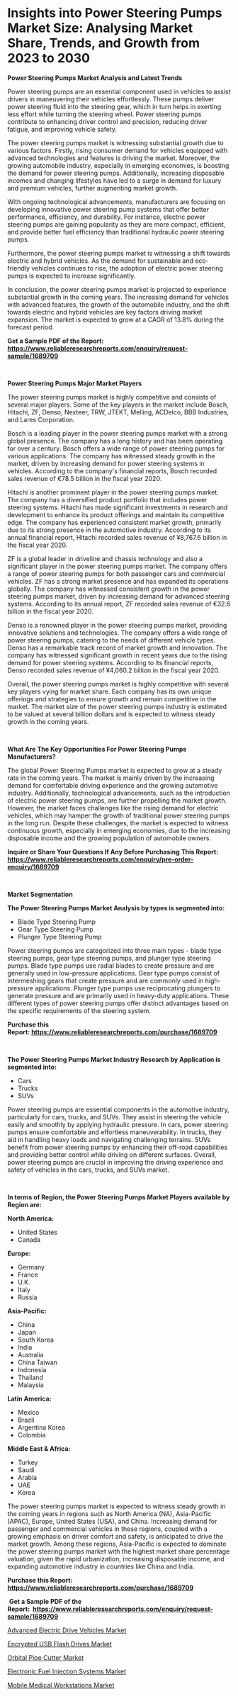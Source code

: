 <p><h1>Insights into Power Steering Pumps Market Size: Analysing Market Share, Trends, and Growth from 2023 to 2030</h1></p><p><strong>Power Steering Pumps Market Analysis and Latest Trends</strong></p>
<p><p>Power steering pumps are an essential component used in vehicles to assist drivers in maneuvering their vehicles effortlessly. These pumps deliver power steering fluid into the steering gear, which in turn helps in exerting less effort while turning the steering wheel. Power steering pumps contribute to enhancing driver control and precision, reducing driver fatigue, and improving vehicle safety.</p><p>The power steering pumps market is witnessing substantial growth due to various factors. Firstly, rising consumer demand for vehicles equipped with advanced technologies and features is driving the market. Moreover, the growing automobile industry, especially in emerging economies, is boosting the demand for power steering pumps. Additionally, increasing disposable incomes and changing lifestyles have led to a surge in demand for luxury and premium vehicles, further augmenting market growth.</p><p>With ongoing technological advancements, manufacturers are focusing on developing innovative power steering pump systems that offer better performance, efficiency, and durability. For instance, electric power steering pumps are gaining popularity as they are more compact, efficient, and provide better fuel efficiency than traditional hydraulic power steering pumps.</p><p>Furthermore, the power steering pumps market is witnessing a shift towards electric and hybrid vehicles. As the demand for sustainable and eco-friendly vehicles continues to rise, the adoption of electric power steering pumps is expected to increase significantly.</p><p>In conclusion, the power steering pumps market is projected to experience substantial growth in the coming years. The increasing demand for vehicles with advanced features, the growth of the automobile industry, and the shift towards electric and hybrid vehicles are key factors driving market expansion. The market is expected to grow at a CAGR of 13.8% during the forecast period.</p></p>
<p><strong>Get a Sample PDF of the Report:&nbsp; <a href="https://www.reliableresearchreports.com/enquiry/request-sample/1689709">https://www.reliableresearchreports.com/enquiry/request-sample/1689709</a></strong></p>
<p>&nbsp;</p>
<p><strong>Power Steering Pumps Major Market Players</strong></p>
<p><p>The power steering pumps market is highly competitive and consists of several major players. Some of the key players in the market include Bosch, Hitachi, ZF, Denso, Nexteer, TRW, JTEKT, Melling, ACDelco, BBB Industries, and Lares Corporation.</p><p>Bosch is a leading player in the power steering pumps market with a strong global presence. The company has a long history and has been operating for over a century. Bosch offers a wide range of power steering pumps for various applications. The company has witnessed steady growth in the market, driven by increasing demand for power steering systems in vehicles. According to the company's financial reports, Bosch recorded sales revenue of €78.5 billion in the fiscal year 2020.</p><p>Hitachi is another prominent player in the power steering pumps market. The company has a diversified product portfolio that includes power steering systems. Hitachi has made significant investments in research and development to enhance its product offerings and maintain its competitive edge. The company has experienced consistent market growth, primarily due to its strong presence in the automotive industry. According to its annual financial report, Hitachi recorded sales revenue of ¥8,767.6 billion in the fiscal year 2020.</p><p>ZF is a global leader in driveline and chassis technology and also a significant player in the power steering pumps market. The company offers a range of power steering pumps for both passenger cars and commercial vehicles. ZF has a strong market presence and has expanded its operations globally. The company has witnessed consistent growth in the power steering pumps market, driven by increasing demand for advanced steering systems. According to its annual report, ZF recorded sales revenue of €32.6 billion in the fiscal year 2020.</p><p>Denso is a renowned player in the power steering pumps market, providing innovative solutions and technologies. The company offers a wide range of power steering pumps, catering to the needs of different vehicle types. Denso has a remarkable track record of market growth and innovation. The company has witnessed significant growth in recent years due to the rising demand for power steering systems. According to its financial reports, Denso recorded sales revenue of ¥4,060.2 billion in the fiscal year 2020.</p><p>Overall, the power steering pumps market is highly competitive with several key players vying for market share. Each company has its own unique offerings and strategies to ensure growth and remain competitive in the market. The market size of the power steering pumps industry is estimated to be valued at several billion dollars and is expected to witness steady growth in the coming years.</p></p>
<p>&nbsp;</p>
<p><strong>What Are The Key Opportunities For Power Steering Pumps Manufacturers?</strong></p>
<p><p>The global Power Steering Pumps market is expected to grow at a steady rate in the coming years. The market is mainly driven by the increasing demand for comfortable driving experience and the growing automotive industry. Additionally, technological advancements, such as the introduction of electric power steering pumps, are further propelling the market growth. However, the market faces challenges like the rising demand for electric vehicles, which may hamper the growth of traditional power steering pumps in the long run. Despite these challenges, the market is expected to witness continuous growth, especially in emerging economies, due to the increasing disposable income and the growing population of automobile owners.</p></p>
<p><strong>Inquire or Share Your Questions If Any Before Purchasing This Report: <a href="https://www.reliableresearchreports.com/enquiry/pre-order-enquiry/1689709">https://www.reliableresearchreports.com/enquiry/pre-order-enquiry/1689709</a></strong></p>
<p>&nbsp;</p>
<p><strong>Market Segmentation</strong></p>
<p><strong>The Power Steering Pumps Market Analysis by types is segmented into:</strong></p>
<p><ul><li>Blade Type Steering Pump</li><li>Gear Type Steering Pump</li><li>Plunger Type Steering Pump</li></ul></p>
<p><p>Power steering pumps are categorized into three main types - blade type steering pumps, gear type steering pumps, and plunger type steering pumps. Blade type pumps use radial blades to create pressure and are generally used in low-pressure applications. Gear type pumps consist of intermeshing gears that create pressure and are commonly used in high-pressure applications. Plunger type pumps use reciprocating plungers to generate pressure and are primarily used in heavy-duty applications. These different types of power steering pumps offer distinct advantages based on the specific requirements of the steering system.</p></p>
<p><strong>Purchase this Report:&nbsp;<a href="https://www.reliableresearchreports.com/purchase/1689709">https://www.reliableresearchreports.com/purchase/1689709</a></strong></p>
<p>&nbsp;</p>
<p><strong>The Power Steering Pumps Market Industry Research by Application is segmented into:</strong></p>
<p><ul><li>Cars</li><li>Trucks</li><li>SUVs</li></ul></p>
<p><p>Power steering pumps are essential components in the automotive industry, particularly for cars, trucks, and SUVs. They assist in steering the vehicle easily and smoothly by applying hydraulic pressure. In cars, power steering pumps ensure comfortable and effortless maneuverability. In trucks, they aid in handling heavy loads and navigating challenging terrains. SUVs benefit from power steering pumps by enhancing their off-road capabilities and providing better control while driving on different surfaces. Overall, power steering pumps are crucial in improving the driving experience and safety of vehicles in the cars, trucks, and SUVs market.</p></p>
<p>&nbsp;</p>
<p><strong>In terms of Region, the Power Steering Pumps Market Players available by Region are:</strong></p>
<p>
    <p> <strong> North America: </strong>
        <ul>
            <li>United States</li>
            <li>Canada</li>
        </ul>
        </p> 
    <p> <strong> Europe: </strong>
        <ul>
            <li>Germany</li>
            <li>France</li>
            <li>U.K.</li>
            <li>Italy</li>
            <li>Russia</li>
        </ul>
        </p> 
    <p> <strong> Asia-Pacific: </strong>
        <ul>
            <li>China</li>
            <li>Japan</li>
            <li>South Korea</li>
            <li>India</li>
            <li>Australia</li>
            <li>China Taiwan</li>
            <li>Indonesia</li>
            <li>Thailand</li>
            <li>Malaysia</li>
        </ul>
        </p> 
    <p> <strong> Latin America: </strong>
        <ul>
            <li>Mexico</li>
            <li>Brazil</li>
            <li>Argentina Korea</li>
            <li>Colombia</li>
        </ul>
        </p> 
    <p> <strong> Middle East & Africa: </strong>
        <ul>
            <li>Turkey</li>
            <li>Saudi</li>
            <li>Arabia</li>
            <li>UAE</li>
            <li>Korea</li>
        </ul>
    </p>
    </p>
<p><p>The power steering pumps market is expected to witness steady growth in the coming years in regions such as North America (NA), Asia-Pacific (APAC), Europe, United States (USA), and China. Increasing demand for passenger and commercial vehicles in these regions, coupled with a growing emphasis on driver comfort and safety, is anticipated to drive the market growth. Among these regions, Asia-Pacific is expected to dominate the power steering pumps market with the highest market share percentage valuation, given the rapid urbanization, increasing disposable income, and expanding automotive industry in countries like China and India.</p></p>
<p><strong>Purchase this Report: <a href="https://www.reliableresearchreports.com/purchase/1689709">https://www.reliableresearchreports.com/purchase/1689709</a></strong></p>
<p>&nbsp;<strong>Get a Sample PDF of the Report:&nbsp;&nbsp;<a href="https://www.reliableresearchreports.com/enquiry/request-sample/1689709">https://www.reliableresearchreports.com/enquiry/request-sample/1689709</a></strong></p>
<p><strong></strong></p>
<p><p><a href="https://github.com/scarol104/Market-Research-Report-List-1/blob/main/advanced-electric-drive-vehicles-market.md">Advanced Electric Drive Vehicles Market</a></p><p><a href="https://medium.com/@lowellgreen2023/encrypted-usb-flash-drives-market-focuses-on-market-share-size-and-projected-forecast-till-2030-b947456be8bf">Encrypted USB Flash Drives Market</a></p><p><a href="https://www.linkedin.com/pulse/orbital-pipe-cutter-market-share-amp-new-trends-analysis-z3wye/">Orbital Pipe Cutter Market</a></p><p><a href="https://github.com/deliacustodio40/Market-Research-Report-List-1/blob/main/electronic-fuel-injection-systems-market.md">Electronic Fuel Injection Systems Market</a></p><p><a href="https://www.linkedin.com/pulse/decoding-mobile-medical-workstations-market-deep-dive-latest-bi3pe/">Mobile Medical Workstations Market</a></p></p>
